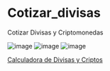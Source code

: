 # Cotizar_divisas
Cotizar Divisas y Criptomonedas

![image](https://user-images.githubusercontent.com/86979361/187542021-5d4ad0b9-5356-4532-bb9a-6302a09841c0.png) ![image](https://user-images.githubusercontent.com/86979361/187542230-ea4cef9c-c60a-48c9-9ebe-80c466cf8c82.png) ![image](https://user-images.githubusercontent.com/86979361/187542346-2a979d79-656f-49f1-8486-af3969d5844a.png)



[Calculadora de Divisas y Criptos](https://maxibarbo.github.io/Cotizar_divisas/index.html)
